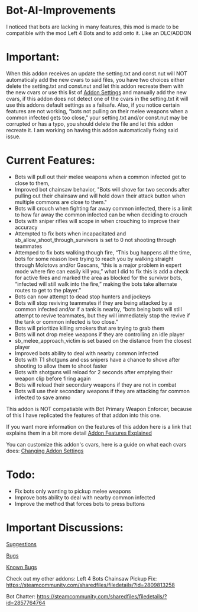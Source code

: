 # Bot-AI-Improvements
I noticed that bots are lacking in many features, this mod is made to be compatible with the mod Left 4 Bots and to add onto it. Like an DLC/ADDON

# Important:
When this addon receives an update the setting.txt and const.nut will NOT automaticaly add the new cvars to said files, you have two choices either delete the setting.txt and const.nut and let this addon recreate them with the new cvars or use this list of [Addon Settings](https://steamcommunity.com/workshop/filedetails/discussion/2859700506/5002961597086361319/) and manually add the new cvars, if this addon does not detect one of the cvars in the setting.txt it will use this addons default settings as a failsafe.
Also, if you notice certain features are not working, “bots not pulling on their melee weapons when a common infected gets too close,” your setting.txt and/or const.nut may be corrupted or has a typo, you should delete the file and let this addon recreate it. I am working on having this addon automatically fixing said issue.

# Current Features:
-  Bots will pull out their melee weapons when a common infected get to close to them,
-  Improved bot chainsaw behavior, "Bots will shove for two seconds after pulling out their chainsaw and will hold down their attack button when multiple commons are close to them."
-  Bots will crouch when fighting far away common infected, there is a limit to how far away the common infected can be when deciding to crouch
-  Bots with sniper rifles will scope in when crouching to improve their accuracy
-  Attempted to fix bots when incapacitated and sb_allow_shoot_through_survivors is set to 0 not shooting through teammates
- Attemped to fix bots walking though fire, “This bug happens all the time, bots for some reason love trying to reach you by walking straight through Molotovs and/or Gascans, “this is a major problem in expert mode where fire can easily kill you,” what I did to fix this is add a check for active fires and marked the area as blocked for the survivor bots, “infected will still walk into the fire,” making the bots take alternate routes to get to the player.”
- Bots can now attempt to dead stop hunters and jockeys 
- Bots will stop reviving teammates if they are being attacked by a common infected and/or if a tank is nearby, “bots being bots will still attempt to revive teammates, but they will immediately stop the revive if the tank or common infected is too close.”
- Bots will prioritize killing smokers that are trying to grab them
- Bots will not drop melee weapons if they are controlling an idle player
- sb_melee_approach_victim is set based on the distance from the closest player
- Improved bots ability to deal with nearby common infected
- Bots with T1 shotguns and css snipers have a chance to shove after shooting to allow them to shoot faster
- Bots with shotguns will reload for 2 seconds after emptying their weapon clip before firing again
- Bots will reload their secondary weapons if they are not in combat
- Bots will use their secondary weapons if they are attacking far common infected to save ammo

This addon is NOT compatiable with Bot Primary Weapon Enforcer, because of this I have replicated the features of that addon into this one.

If you want more information on the features of this addon here is a link that explains them in a bit more detail [Addon Features Explained](https://steamcommunity.com/workshop/filedetails/discussion/2859700506/5002961597086550851/)

You can customize this addon's cvars, here is a guide on what each cvars does: [Changing Addon Settings](https://steamcommunity.com/workshop/filedetails/discussion/2859700506/5002961597086361319/)

# Todo:
- Fix bots only wanting to pickup melee weapons
- Improve bots ability to deal with nearby common infected
- Improve the method that forces bots to press buttons

# Important Discussions:
[Suggestions](https://steamcommunity.com/workshop/filedetails/discussion/2859700506/6382186451026657878/)

[Bugs](https://steamcommunity.com/workshop/filedetails/discussion/2859700506/6382186451008463537/)

[Known Bugs](https://steamcommunity.com/workshop/filedetails/discussion/2859700506/6382186451008413200/)

Check out my other addons:
Left 4 Bots Chainsaw Pickup Fix: https://steamcommunity.com/sharedfiles/filedetails/?id=2809813258

Bot Chatter: https://steamcommunity.com/sharedfiles/filedetails/?id=2857764764

